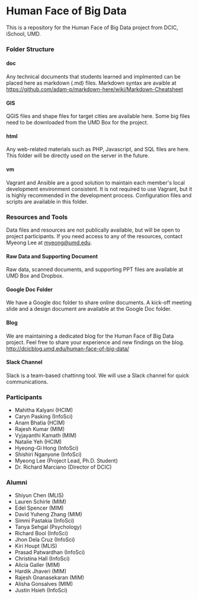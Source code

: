 Human Face of Big Data
=======
This is a repository for the Human Face of Big Data project from DCIC, iSchool, UMD.


### Folder Structure

#### doc
Any technical documents that students learned and implmented can be placed here as markdown (.md) files. Markdown syntax are avaible at https://github.com/adam-p/markdown-here/wiki/Markdown-Cheatsheet

#### GIS
QGIS files and shape files for target cities are available here. Some big files need to be downloaded from the UMD Box for the project. 

#### html
Any web-related materials such as PHP, Javascript, and SQL files are here. This folder will be directly used on the server in the future.

#### vm
Vagrant and Ansible are a good solution to maintain each member's local development environment consistent. It is not required to use Vagrant, but it is highly recommended in the development process. Configuration files and scripts are available in this folder.


### Resources and Tools
Data files and resources are not publically available, but will be open to project participants. If you need access to any of the resources, contact Myeong Lee at myeong@umd.edu.

#### Raw Data and Supporting Document
Raw data, scanned documents, and supporting PPT files are available at UMD Box and Dropbox. 

#### Google Doc Folder
We have a Google doc folder to share online documents. A kick-off meeting slide and a design document are available at the Google Doc folder.

#### Blog
We are maintaining a dedicated blog for the Human Face of Big Data project. Feel free to share your experience and new findings on the blog.
http://dcicblog.umd.edu/human-face-of-big-data/

#### Slack Channel
Slack is a team-based chattinng tool. We will use a Slack channel for quick communications. 


### Participants
- Mahitha Kalyani (HCIM)
- Caryn Pasking (InfoSci)
- Anam Bhatia (HCIM)
- Rajesh Kumar (MIM)
- Vyjayanthi Kamath (MIM)
- Natalie Yeh (HCIM)
- Hyeong-Gi Hong (InfoSci)
- Shishiri Nganyone (InfoSci)
- Myeong Lee (Project Lead, Ph.D. Student)
- Dr. Richard Marciano (Director of DCIC)


### Alumni
- Shiyun Chen (MLIS)
- Lauren Schirle (MIM)
- Edel Spencer (MIM)
- David Yuheng Zhang (MIM)
- Simmi Pastakia (InfoSci)
- Tanya Sehgal (Psychology)
- Richard Bool (InfoSci)
- Jhon Dela Cruz (InfoSci)
- Kiri Houpt (MLIS)
- Prasad Patwardhan (InfoSci)
- Christina Hall (InfoSci)
- Alicia Galler (MIM)
- Hardik Jhaveri (MIM)
- Rajesh Gnanasekaran (MIM)
- Alisha Gonsalves (MIM)
- Justin Hsieh (InfoSci)